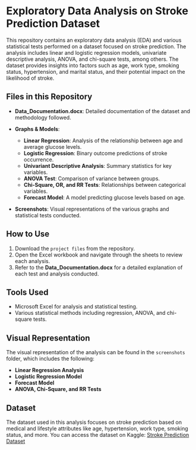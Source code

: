 # Exploratory Data Analysis on Stroke Prediction Dataset

This repository contains an exploratory data analysis (EDA) and various statistical tests performed on a dataset focused on stroke prediction. The analysis includes linear and logistic regression models, univariate descriptive analysis, ANOVA, and chi-square tests, among others. The dataset provides insights into factors such as age, work type, smoking status, hypertension, and marital status, and their potential impact on the likelihood of stroke.

## Files in this Repository

- **Data_Documentation.docx**: Detailed documentation of the dataset and methodology followed.
  
- **Graphs & Models**:
  - **Linear Regression**: Analysis of the relationship between age and average glucose levels.
  - **Logistic Regression**: Binary outcome predictions of stroke occurrence.
  - **Univariant Descriptive Analysis**: Summary statistics for key variables.
  - **ANOVA Test**: Comparison of variance between groups.
  - **Chi-Square, OR, and RR Tests**: Relationships between categorical variables.
  - **Forecast Model**: A model predicting glucose levels based on age.

- **Screenshots**: Visual representations of the various graphs and statistical tests conducted.

## How to Use

1. Download the `project files` from the repository.
2. Open the Excel workbook and navigate through the sheets to review each analysis.
3. Refer to the **Data_Documentation.docx** for a detailed explanation of each test and analysis conducted.

## Tools Used

- Microsoft Excel for analysis and statistical testing.
- Various statistical methods including regression, ANOVA, and chi-square tests.

## Visual Representation

The visual representation of the analysis can be found in the `screenshots` folder, which includes the following:

- **Linear Regression Analysis**
- **Logistic Regression Model**
- **Forecast Model**
- **ANOVA, Chi-Square, and RR Tests**

## Dataset

The dataset used in this analysis focuses on stroke prediction based on medical and lifestyle attributes like age, hypertension, work type, smoking status, and more. You can access the dataset on Kaggle:
[Stroke Prediction Dataset](https://www.kaggle.com/datasets/fedesoriano/stroke-prediction-dataset)

